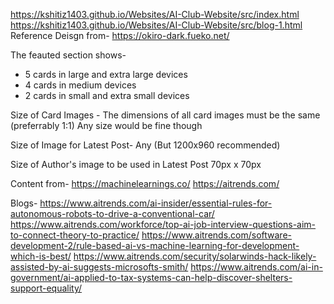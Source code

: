 https://kshitiz1403.github.io/Websites/AI-Club-Website/src/index.html
https://kshitiz1403.github.io/Websites/AI-Club-Website/src/blog-1.html
Reference Deisgn from-
https://okiro-dark.fueko.net/

The feauted section shows-
* 5 cards in large and extra large devices 
* 4 cards in medium devices
* 2 cards in small and extra small devices

Size of Card Images -
The dimensions of all card images must be the same (preferrably 1:1)
Any size would be fine though

Size of Image for Latest Post-
Any (But 1200x960 recommended)

Size of Author's image to be used in Latest Post 
70px x 70px


Content from-
https://machinelearnings.co/
https://aitrends.com/


Blogs- 
https://www.aitrends.com/ai-insider/essential-rules-for-autonomous-robots-to-drive-a-conventional-car/
https://www.aitrends.com/workforce/top-ai-job-interview-questions-aim-to-connect-theory-to-practice/
https://www.aitrends.com/software-development-2/rule-based-ai-vs-machine-learning-for-development-which-is-best/
https://www.aitrends.com/security/solarwinds-hack-likely-assisted-by-ai-suggests-microsofts-smith/
https://www.aitrends.com/ai-in-government/ai-applied-to-tax-systems-can-help-discover-shelters-support-equality/